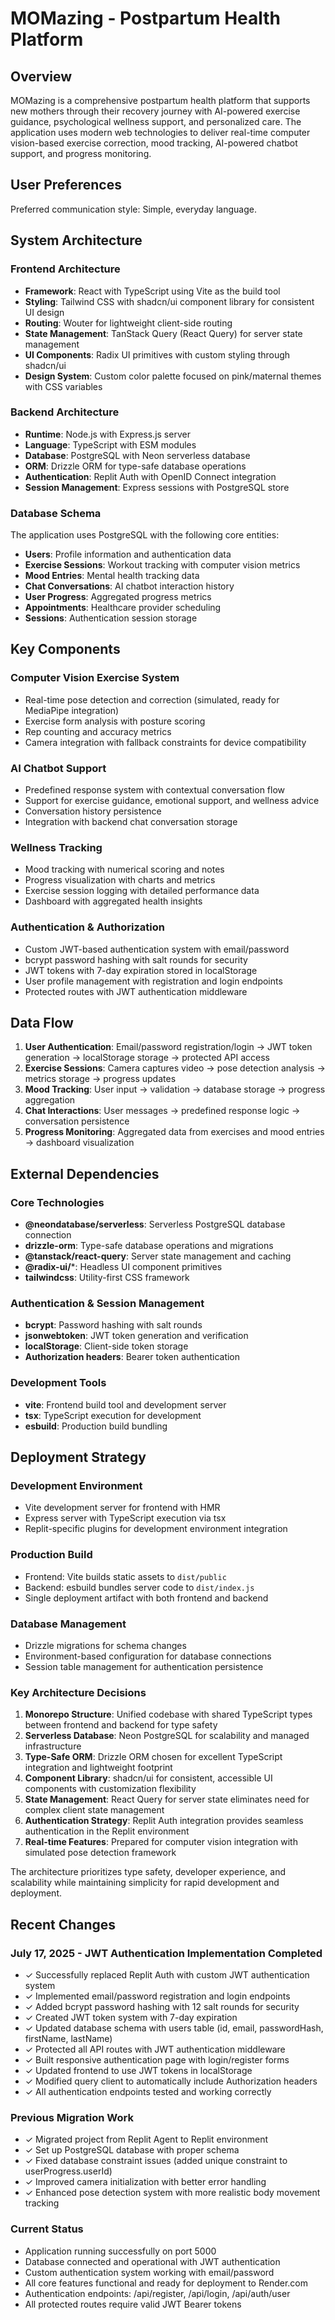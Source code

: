 # MOMazing - Postpartum Health Platform

## Overview

MOMazing is a comprehensive postpartum health platform that supports new mothers through their recovery journey with AI-powered exercise guidance, psychological wellness support, and personalized care. The application uses modern web technologies to deliver real-time computer vision-based exercise correction, mood tracking, AI-powered chatbot support, and progress monitoring.

## User Preferences

Preferred communication style: Simple, everyday language.

## System Architecture

### Frontend Architecture
- **Framework**: React with TypeScript using Vite as the build tool
- **Styling**: Tailwind CSS with shadcn/ui component library for consistent UI design
- **Routing**: Wouter for lightweight client-side routing
- **State Management**: TanStack Query (React Query) for server state management
- **UI Components**: Radix UI primitives with custom styling through shadcn/ui
- **Design System**: Custom color palette focused on pink/maternal themes with CSS variables

### Backend Architecture
- **Runtime**: Node.js with Express.js server
- **Language**: TypeScript with ESM modules
- **Database**: PostgreSQL with Neon serverless database
- **ORM**: Drizzle ORM for type-safe database operations
- **Authentication**: Replit Auth with OpenID Connect integration
- **Session Management**: Express sessions with PostgreSQL store

### Database Schema
The application uses PostgreSQL with the following core entities:
- **Users**: Profile information and authentication data
- **Exercise Sessions**: Workout tracking with computer vision metrics
- **Mood Entries**: Mental health tracking data
- **Chat Conversations**: AI chatbot interaction history
- **User Progress**: Aggregated progress metrics
- **Appointments**: Healthcare provider scheduling
- **Sessions**: Authentication session storage

## Key Components

### Computer Vision Exercise System
- Real-time pose detection and correction (simulated, ready for MediaPipe integration)
- Exercise form analysis with posture scoring
- Rep counting and accuracy metrics
- Camera integration with fallback constraints for device compatibility

### AI Chatbot Support
- Predefined response system with contextual conversation flow
- Support for exercise guidance, emotional support, and wellness advice
- Conversation history persistence
- Integration with backend chat conversation storage

### Wellness Tracking
- Mood tracking with numerical scoring and notes
- Progress visualization with charts and metrics
- Exercise session logging with detailed performance data
- Dashboard with aggregated health insights

### Authentication & Authorization
- Custom JWT-based authentication system with email/password
- bcrypt password hashing with salt rounds for security
- JWT tokens with 7-day expiration stored in localStorage
- User profile management with registration and login endpoints
- Protected routes with JWT authentication middleware

## Data Flow

1. **User Authentication**: Email/password registration/login → JWT token generation → localStorage storage → protected API access
2. **Exercise Sessions**: Camera captures video → pose detection analysis → metrics storage → progress updates
3. **Mood Tracking**: User input → validation → database storage → progress aggregation
4. **Chat Interactions**: User messages → predefined response logic → conversation persistence
5. **Progress Monitoring**: Aggregated data from exercises and mood entries → dashboard visualization

## External Dependencies

### Core Technologies
- **@neondatabase/serverless**: Serverless PostgreSQL database connection
- **drizzle-orm**: Type-safe database operations and migrations
- **@tanstack/react-query**: Server state management and caching
- **@radix-ui/***: Headless UI component primitives
- **tailwindcss**: Utility-first CSS framework

### Authentication & Session Management
- **bcrypt**: Password hashing with salt rounds
- **jsonwebtoken**: JWT token generation and verification
- **localStorage**: Client-side token storage
- **Authorization headers**: Bearer token authentication

### Development Tools
- **vite**: Frontend build tool and development server
- **tsx**: TypeScript execution for development
- **esbuild**: Production build bundling

## Deployment Strategy

### Development Environment
- Vite development server for frontend with HMR
- Express server with TypeScript execution via tsx
- Replit-specific plugins for development environment integration

### Production Build
- Frontend: Vite builds static assets to `dist/public`
- Backend: esbuild bundles server code to `dist/index.js`
- Single deployment artifact with both frontend and backend

### Database Management
- Drizzle migrations for schema changes
- Environment-based configuration for database connections
- Session table management for authentication persistence

### Key Architecture Decisions

1. **Monorepo Structure**: Unified codebase with shared TypeScript types between frontend and backend for type safety
2. **Serverless Database**: Neon PostgreSQL for scalability and managed infrastructure
3. **Type-Safe ORM**: Drizzle ORM chosen for excellent TypeScript integration and lightweight footprint
4. **Component Library**: shadcn/ui for consistent, accessible UI components with customization flexibility
5. **State Management**: React Query for server state eliminates need for complex client state management
6. **Authentication Strategy**: Replit Auth integration provides seamless authentication in the Replit environment
7. **Real-time Features**: Prepared for computer vision integration with simulated pose detection framework

The architecture prioritizes type safety, developer experience, and scalability while maintaining simplicity for rapid development and deployment.

## Recent Changes

### July 17, 2025 - JWT Authentication Implementation Completed
- ✓ Successfully replaced Replit Auth with custom JWT authentication system
- ✓ Implemented email/password registration and login endpoints
- ✓ Added bcrypt password hashing with 12 salt rounds for security
- ✓ Created JWT token system with 7-day expiration
- ✓ Updated database schema with users table (id, email, passwordHash, firstName, lastName)
- ✓ Protected all API routes with JWT authentication middleware
- ✓ Built responsive authentication page with login/register forms
- ✓ Updated frontend to use JWT tokens in localStorage
- ✓ Modified query client to automatically include Authorization headers
- ✓ All authentication endpoints tested and working correctly

### Previous Migration Work
- ✓ Migrated project from Replit Agent to Replit environment
- ✓ Set up PostgreSQL database with proper schema
- ✓ Fixed database constraint issues (added unique constraint to userProgress.userId)
- ✓ Improved camera initialization with better error handling
- ✓ Enhanced pose detection system with more realistic body movement tracking

### Current Status
- Application running successfully on port 5000
- Database connected and operational with JWT authentication
- Custom authentication system working with email/password
- All core features functional and ready for deployment to Render.com
- Authentication endpoints: /api/register, /api/login, /api/auth/user
- All protected routes require valid JWT Bearer tokens